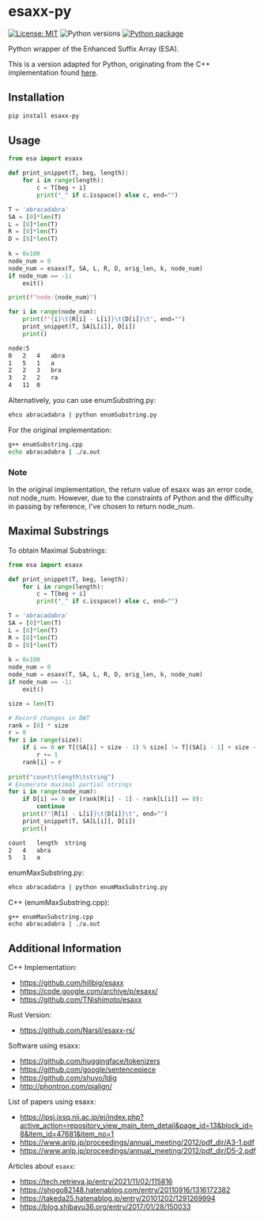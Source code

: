 # esaxx-py

[![License: MIT](https://img.shields.io/badge/License-MIT-green.svg)](https://opensource.org/licenses/MIT)
![Python versions](https://img.shields.io/badge/python-3.7%20%7C%203.8%20%7C%203.9%20%7C%203.10%20%7C%203.11-blue)
[![Python package](https://github.com/yusuke1997/esaxx-py/actions/workflows/python-package.yaml/badge.svg)](https://github.com/yusuke1997/esaxx-py/actions/workflows/python-package.yaml)


Python wrapper of the Enhanced Suffix Array (ESA).

This is a version adapted for Python, originating from the C++ implementation found [here](https://github.com/hillbig/esaxx).

## Installation

```bash
pip install esaxx-py
```

## Usage

```python
from esa import esaxx

def print_snippet(T, beg, length):
    for i in range(length):
        c = T[beg + i]
        print("_" if c.isspace() else c, end="")

T = 'abracadabra'
SA = [0]*len(T)
L = [0]*len(T)
R = [0]*len(T)
D = [0]*len(T)
    
k = 0x100
node_num = 0
node_num = esaxx(T, SA, L, R, D, orig_len, k, node_num)
if node_num == -1:
    exit()

print(f"node:{node_num}")

for i in range(node_num):
    print(f"{i}\t{R[i] - L[i]}\t{D[i]}\t", end="")
    print_snippet(T, SA[L[i]], D[i])
    print()
```
```bash
node:5
0	2	4	abra
1	5	1	a
2	2	3	bra
3	2	2	ra
4	11	0
```

Alternatively, you can use enumSubstring.py:
```bash
ehco abracadabra | python enumSubstring.py
```

For the original implementation:
```bash
g++ enumSubstring.cpp
echo abracadabra | ./a.out
```

### Note
In the original implementation, the return value of esaxx was an error code, not node_num.
However, due to the constraints of Python and the difficulty in passing by reference, I've chosen to return node_num.


## Maximal Substrings

To obtain Maximal Substrings:
```python
from esa import esaxx

def print_snippet(T, beg, length):
    for i in range(length):
        c = T[beg + i]
        print("_" if c.isspace() else c, end="")

T = 'abracadabra'
SA = [0]*len(T)
L = [0]*len(T)
R = [0]*len(T)
D = [0]*len(T)
    
k = 0x100
node_num = 0
node_num = esaxx(T, SA, L, R, D, orig_len, k, node_num)
if node_num == -1:
    exit()

size = len(T)

# Record changes in BWT
rank = [0] * size
r = 0
for i in range(size):
    if i == 0 or T[(SA[i] + size - 1) % size] != T[(SA[i - 1] + size - 1) % size]:
        r += 1
    rank[i] = r
    
print("count\tlength\tstring")
# Enumerate maximal partial strings
for i in range(node_num):
    if D[i] == 0 or (rank[R[i] - 1] - rank[L[i]] == 0):
        continue
    print(f"{R[i] - L[i]}\t{D[i]}\t", end="")
    print_snippet(T, SA[L[i]], D[i])
    print()
```

```bash
count	length	string
2	4	abra
5	1	a
```

enumMaxSubstring.py:
```bash
ehco abracadabra | python enumMaxSubstring.py
```
C++ (enumMaxSubstring.cpp):
```
g++ enumMaxSubstring.cpp
echo abracadabra | ./a.out
```


## Additional Information

C++ Implementation:

- https://github.com/hillbig/esaxx
- https://code.google.com/archive/p/esaxx/
- https://github.com/TNishimoto/esaxx

Rust Version:

- https://github.com/Narsil/esaxx-rs/

Software using esaxx:

- https://github.com/huggingface/tokenizers
- https://github.com/google/sentencepiece
- https://github.com/shuyo/ldig
- http://phontron.com/pialign/

List of papers using esaxx:
- https://ipsj.ixsq.nii.ac.jp/ej/index.php?active_action=repository_view_main_item_detail&page_id=13&block_id=8&item_id=47681&item_no=1
- https://www.anlp.jp/proceedings/annual_meeting/2012/pdf_dir/A3-1.pdf
- https://www.anlp.jp/proceedings/annual_meeting/2012/pdf_dir/D5-2.pdf

Articles about `esaxx`:

- https://tech.retrieva.jp/entry/2021/11/02/115816
- https://shogo82148.hatenablog.com/entry/20110916/1316172382
- https://takeda25.hatenablog.jp/entry/20101202/1291269994
- https://blog.shibayu36.org/entry/2017/01/28/150033